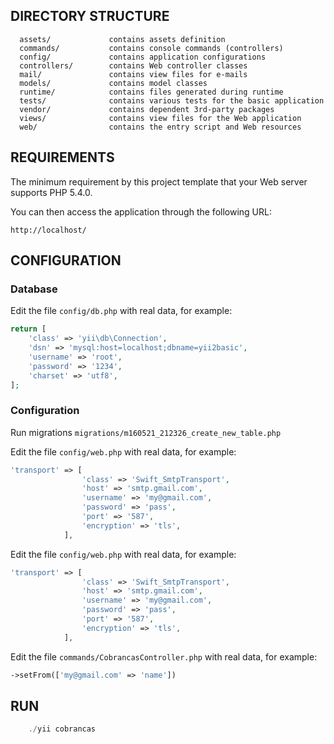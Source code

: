 DIRECTORY STRUCTURE
-------------------

      assets/             contains assets definition
      commands/           contains console commands (controllers)
      config/             contains application configurations
      controllers/        contains Web controller classes
      mail/               contains view files for e-mails
      models/             contains model classes
      runtime/            contains files generated during runtime
      tests/              contains various tests for the basic application
      vendor/             contains dependent 3rd-party packages
      views/              contains view files for the Web application
      web/                contains the entry script and Web resources



REQUIREMENTS
------------

The minimum requirement by this project template that your Web server supports PHP 5.4.0.

You can then access the application through the following URL:

~~~
http://localhost/
~~~


CONFIGURATION
-------------

### Database

Edit the file `config/db.php` with real data, for example:

```php
return [
    'class' => 'yii\db\Connection',
    'dsn' => 'mysql:host=localhost;dbname=yii2basic',
    'username' => 'root',
    'password' => '1234',
    'charset' => 'utf8',
];
```
### Configuration

Run migrations `migrations/m160521_212326_create_new_table.php`

Edit the file `config/web.php` with real data, for example:

```php
'transport' => [
                'class' => 'Swift_SmtpTransport',
                'host' => 'smtp.gmail.com',
                'username' => 'my@gmail.com',
                'password' => 'pass',
                'port' => '587',
                'encryption' => 'tls',
            ],
```

Edit the file `config/web.php` with real data, for example:

```php
'transport' => [
                'class' => 'Swift_SmtpTransport',
                'host' => 'smtp.gmail.com',
                'username' => 'my@gmail.com',
                'password' => 'pass',
                'port' => '587',
                'encryption' => 'tls',
            ],
```

Edit the file `commands/CobrancasController.php` with real data, for example:

```php
->setFrom(['my@gmail.com' => 'name'])
```

RUN
---
```php
    ./yii cobrancas
```



